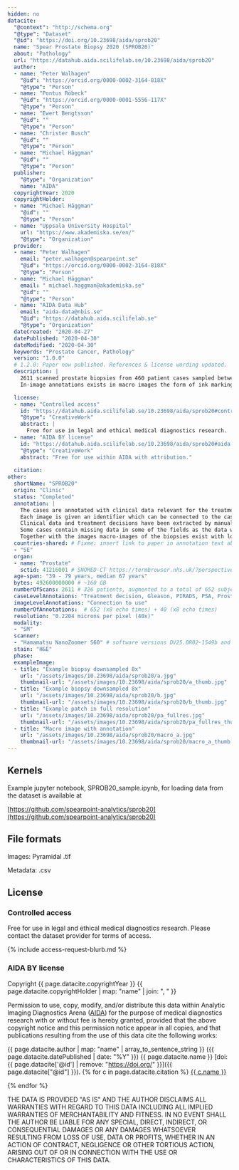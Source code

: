 ```yaml
---
hidden: no
datacite:
  "@context": "http://schema.org"
  "@type": "Dataset"
  "@id": "https://doi.org/10.23698/aida/sprob20"
  name: "Spear Prostate Biopsy 2020 (SPROB20)"
  about: "Pathology"
  url: "https://datahub.aida.scilifelab.se/10.23698/aida/sprob20"
  author:
  - name: "Peter Walhagen"
    "@id": "https://orcid.org/0000-0002-3164-818X"
    "@type": "Person"
  - name: "Pontus Röbeck"
    "@id": "https://orcid.org/0000-0001-5556-117X"
    "@type": "Person"
  - name: "Ewert Bengtsson"
    "@id": ""
    "@type": "Person"
  - name: "Christer Busch"
    "@id": ""
    "@type": "Person"
  - name: "Michael Häggman"
    "@id": ""
    "@type": "Person"
  publisher:
    "@type": "Organization"
    name: "AIDA"
  copyrightYear: 2020
  copyrightHolder:
  - name: "Michael Häggman"
    "@id": ""
    "@type": "Person"
  - name: "Uppsala University Hospital"
    url: "https://www.akademiska.se/en/"
    "@type": "Organization"
  provider:
  - name: "Peter Walhagen"
    email: "peter.walhagen@spearpoint.se"
    "@id": "https://orcid.org/0000-0002-3164-818X"
    "@type": "Person"
  - name: "Michael Häggman"
    email: " michael.haggman@akademiska.se"
    "@id": ""
    "@type": "Person"
  - name: "AIDA Data Hub"
    email: "aida-data@nbis.se"
    "@id": "https://datahub.aida.scilifelab.se"
    "@type": "Organization"
  dateCreated: "2020-04-27"
  datePublished: "2020-04-30"
  dateModified: "2020-04-30"
  keywords: "Prostate Cancer, Pathology"
  version: "1.0.0"
  # 1.2.0: Paper now published. References & license wording updated.
  description: |
    2611 scanned prostate biopsies from 460 patient cases sampled between 2015 and 2018. Annotation of clinical metadata and treatment decisions made in connection with biopsy sampling exist on case-level. Roughly 35% of the biopsies contain cancer.
    In-image annotations exists in macro images the form of ink markings from the clinical workflow.

  license:
  - name: "Controlled access"
    id: "https://datahub.aida.scilifelab.se/10.23698/aida/sprob20#controlled-access"
    "@type": "CreativeWork"
    abstract: |
      Free for use in legal and ethical medical diagnostics research.
  - name: "AIDA BY license"
    id: "https://datahub.aida.scilifelab.se/10.23698/aida/sprob20#aida-by-ca-license"
    "@type": "CreativeWork"
    abstract: "Free for use within AIDA with attribution."
  
  citation:
other:
  shortName: "SPROB20"
  origin: "Clinic"
  status: "Completed"
  annotation: |
    The cases are annotated with clinical data relevant for the treatment decision and the following treatment decision made in conjunction with the biopsy sampling.
    Each image is given an identifier which can be connected to the case by the case mapping file.
    Clinical data and treatment decisions have been extracted by manual medical records search. The information about treatment is what has been noted in conjunction with the diagnosis. 
    Some cases contain missing data in some of the fields as the data wasn’t available. Some of the biopsies are resliced versions of another biopsy belonging to the same case. 
    Together with the images macro-images of the biopsies exist with localized annotation of gleason grade and cancer detection as provided in the clinical workflow.
  countries-shared: # Fixme: insert link to paper in annotation text above when published.
  - "SE"
  organ:
  - name: "Prostate"
    sctid: 41216001 # SNOMED-CT https://termbrowser.nhs.uk/?perspective=full&conceptId1=%s
  age-span: "39 - 79 years, median 67 years"
  bytes: 492600000000 # ~160 GB
  numberOfScans: 2611 # 326 patients, augmented to a total of 652 subjects (x8 echo times) for train/validation dataset. 40 additional patients for a test dataset (x8 echo times).
  caseLevelAnnotaions: "Treatment decision, Gleason, PIRADS, PSA, Prostate volume, clinical T-stage"
  imageLevelAnnotations: "Connection to use"
  numberOfAnnotations:  # 652 (x8 echo times) + 40 (x8 echo times)
  resolution: "0.2204 microns per pixel (40x)"
  modality:
  - "SM"
  scanner:
  - "Hamamatsu NanoZoomer S60" # software versions DV25.0R02-1549b and DV26.0R03-1831b
  stain: "H&E"
  phase:
  exampleImage:
  - title: "Example biopsy downsampled 8x"
    url: "/assets/images/10.23698/aida/sprob20/a.jpg"
    thumbnail-url: "/assets/images/10.23698/aida/sprob20/a_thumb.jpg"
  - title: "Example biopsy downsampled 8x"
    url: "/assets/images/10.23698/aida/sprob20/b.jpg"
    thumbnail-url: "/assets/images/10.23698/aida/sprob20/b_thumb.jpg"
  - title: "Example patch in full resolution"
    url: "/assets/images/10.23698/aida/sprob20/pa_fullres.jpg"
    thumbnail-url: "/assets/images/10.23698/aida/sprob20/pa_fullres_thumb.jpg"
  - title: "Macro image with annotation"
    url: "/assets/images/10.23698/aida/sprob20/macro_a.jpg"
    thumbnail-url: "/assets/images/10.23698/aida/sprob20/macro_a_thumb.jpg"
---
```

## Kernels
Example jupyter notebook, SPROB20_sample.ipynb, for loading data from the dataset is available at

[https://github.com/spearpoint-analytics/sprob20](https://github.com/spearpoint-analytics/sprob20)

## File formats

Images: Pyramidal .tif

Metadata: .csv

## License
### Controlled access
Free for use in legal and ethical medical diagnostics research.
Please contact the dataset provider for terms of access.

{% include access-request-blurb.md %}

### AIDA BY license
Copyright
{{ page.datacite.copyrightYear }}
{{ page.datacite.copyrightHolder | map: "name" |  join: ", " }}

Permission to use, copy, modify, and/or distribute this data within Analytic
Imaging Diagnostics Arena ([AIDA](https://medtech4health.se/aida)) for the purpose
of medical diagnostics research with or without fee is hereby granted, provided that
the above copyright notice and this permission notice appear in all copies, and that
publications resulting from the use of this data cite the following works:

{{ page.datacite.author | map: "name" | array_to_sentence_string }}
({{ page.datacite.datePublished | date: "%Y" }})
{{ page.datacite.name }}
[doi:{{ page.datacite['@id'] | remove: "https://doi.org/" }}]({{ page.datacite["@id"] }}).
{% for c in page.datacite.citation %}
  [{{ c.name }}]({{c["@id"]}})

{% endfor %}

THE DATA IS PROVIDED "AS IS" AND THE AUTHOR DISCLAIMS ALL WARRANTIES WITH REGARD
TO THIS DATA INCLUDING ALL IMPLIED WARRANTIES OF MERCHANTABILITY AND FITNESS. IN
NO EVENT SHALL THE AUTHOR BE LIABLE FOR ANY SPECIAL, DIRECT, INDIRECT, OR
CONSEQUENTIAL DAMAGES OR ANY DAMAGES WHATSOEVER RESULTING FROM LOSS OF USE, DATA
OR PROFITS, WHETHER IN AN ACTION OF CONTRACT, NEGLIGENCE OR OTHER TORTIOUS
ACTION, ARISING OUT OF OR IN CONNECTION WITH THE USE OR CHARACTERISTICS OF THIS
DATA.
